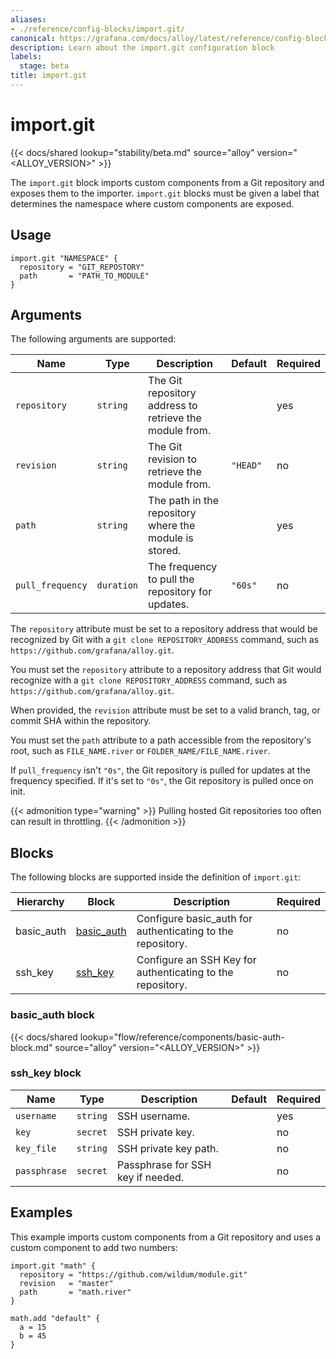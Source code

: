 ```yaml
---
aliases:
- ./reference/config-blocks/import.git/
canonical: https://grafana.com/docs/alloy/latest/reference/config-blocks/import.git/
description: Learn about the import.git configuration block
labels:
  stage: beta
title: import.git
---
```


# import.git

{{< docs/shared lookup="stability/beta.md" source="alloy" version="<ALLOY_VERSION>" >}}

The `import.git` block imports custom components from a Git repository and exposes them to the importer.
`import.git` blocks must be given a label that determines the namespace where custom components are exposed.

## Usage

```river
import.git "NAMESPACE" {
  repository = "GIT_REPOSTORY"
  path       = "PATH_TO_MODULE"
}
```

## Arguments

The following arguments are supported:

Name             | Type       | Description                                             | Default  | Required
-----------------|------------|---------------------------------------------------------|----------|---------
`repository`     | `string`   | The Git repository address to retrieve the module from. |          | yes
`revision`       | `string`   | The Git revision to retrieve the module from.           | `"HEAD"` | no
`path`           | `string`   | The path in the repository where the module is stored.  |          | yes
`pull_frequency` | `duration` | The frequency to pull the repository for updates.       | `"60s"`  | no

The `repository` attribute must be set to a repository address that would be recognized by Git with a `git clone REPOSITORY_ADDRESS` command, such as `https://github.com/grafana/alloy.git`.

You must set the `repository` attribute to a repository address that Git would recognize with a `git clone REPOSITORY_ADDRESS` command, such as `https://github.com/grafana/alloy.git`.

When provided, the `revision` attribute must be set to a valid branch, tag, or commit SHA within the repository.

You must set the `path` attribute to a path accessible from the repository's root, such as `FILE_NAME.river` or `FOLDER_NAME/FILE_NAME.river`.

If `pull_frequency` isn't `"0s"`, the Git repository is pulled for updates at the frequency specified.
If it's set to `"0s"`, the Git repository is pulled once on init.

{{< admonition type="warning" >}}
Pulling hosted Git repositories too often can result in throttling.
{{< /admonition >}}

## Blocks

The following blocks are supported inside the definition of `import.git`:

Hierarchy  | Block          | Description                                                | Required
-----------|----------------|------------------------------------------------------------|---------
basic_auth | [basic_auth][] | Configure basic_auth for authenticating to the repository. | no
ssh_key    | [ssh_key][]    | Configure an SSH Key for authenticating to the repository. | no

### basic_auth block

{{< docs/shared lookup="flow/reference/components/basic-auth-block.md" source="alloy" version="<ALLOY_VERSION>" >}}

### ssh_key block

Name         | Type     | Description                       | Default | Required
-------------|----------|-----------------------------------|---------|---------
`username`   | `string` | SSH username.                     |         | yes
`key`        | `secret` | SSH private key.                  |         | no
`key_file`   | `string` | SSH private key path.             |         | no
`passphrase` | `secret` | Passphrase for SSH key if needed. |         | no

## Examples

This example imports custom components from a Git repository and uses a custom component to add two numbers:

```river
import.git "math" {
  repository = "https://github.com/wildum/module.git"
  revision   = "master"
  path       = "math.river"
}

math.add "default" {
  a = 15
  b = 45
}
```

[basic_auth]: #basic_auth-block
[ssh_key]: #ssh_key-block
